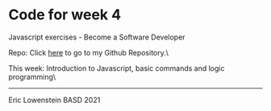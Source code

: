# Code for week 4

Javascript exercises - Become a Software Developer

Repo: Click [here](https://github.com/elowenst/basd-2021-class-4) to go to my Github Repository.\

This week: Introduction to Javascript, basic commands and logic programming\

----

Eric Lowenstein
BASD 2021